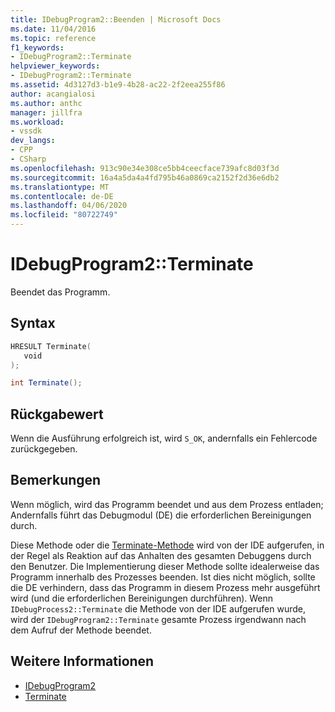 ```yaml
---
title: IDebugProgram2::Beenden | Microsoft Docs
ms.date: 11/04/2016
ms.topic: reference
f1_keywords:
- IDebugProgram2::Terminate
helpviewer_keywords:
- IDebugProgram2::Terminate
ms.assetid: 4d3127d3-b1e9-4b28-ac22-2f2eea255f86
author: acangialosi
ms.author: anthc
manager: jillfra
ms.workload:
- vssdk
dev_langs:
- CPP
- CSharp
ms.openlocfilehash: 913c90e34e308ce5bb4ceecface739afc8d03f3d
ms.sourcegitcommit: 16a4a5da4a4fd795b46a0869ca2152f2d36e6db2
ms.translationtype: MT
ms.contentlocale: de-DE
ms.lasthandoff: 04/06/2020
ms.locfileid: "80722749"
---
```

# <a name="idebugprogram2terminate"></a>IDebugProgram2::Terminate
Beendet das Programm.

## <a name="syntax"></a>Syntax

```cpp
HRESULT Terminate( 
   void 
);
```

```csharp
int Terminate();
```

## <a name="return-value"></a>Rückgabewert
 Wenn die Ausführung erfolgreich ist, wird `S_OK`, andernfalls ein Fehlercode zurückgegeben.

## <a name="remarks"></a>Bemerkungen
 Wenn möglich, wird das Programm beendet und aus dem Prozess entladen; Andernfalls führt das Debugmodul (DE) die erforderlichen Bereinigungen durch.

 Diese Methode oder die [Terminate-Methode](../../../extensibility/debugger/reference/idebugprocess2-terminate.md) wird von der IDE aufgerufen, in der Regel als Reaktion auf das Anhalten des gesamten Debuggens durch den Benutzer. Die Implementierung dieser Methode sollte idealerweise das Programm innerhalb des Prozesses beenden. Ist dies nicht möglich, sollte die DE verhindern, dass das Programm in diesem Prozess mehr ausgeführt wird (und die erforderlichen Bereinigungen durchführen). Wenn `IDebugProcess2::Terminate` die Methode von der IDE aufgerufen wurde, wird der `IDebugProgram2::Terminate` gesamte Prozess irgendwann nach dem Aufruf der Methode beendet.

## <a name="see-also"></a>Weitere Informationen
- [IDebugProgram2](../../../extensibility/debugger/reference/idebugprogram2.md)
- [Terminate](../../../extensibility/debugger/reference/idebugprocess2-terminate.md)
